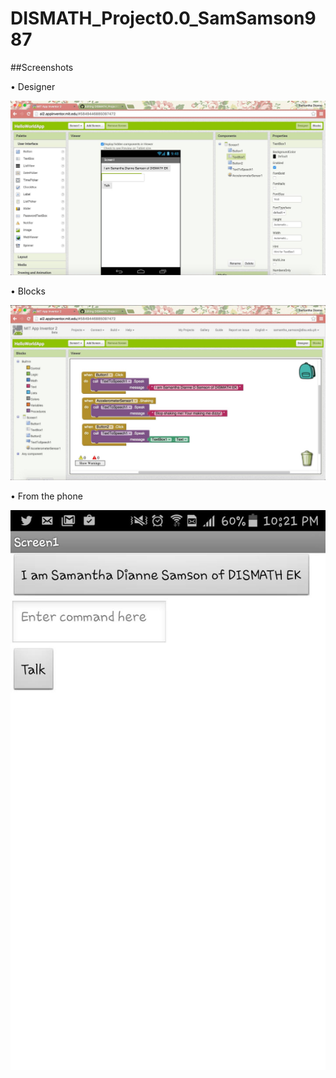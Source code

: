 # DISMATH_Project0.0_SamSamson987

##Screenshots

• Designer

![Screenshot.2](Screenshot.2.jpg)


• Blocks

![Screenshot.1](Screenshot.1.jpg)


• From the phone

![Screenshot.3](Screenshot.3.jpg)
